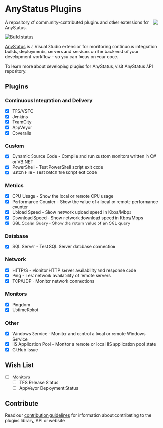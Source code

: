 # AnyStatus Plugins

<img align="right" src="http://www.anystat.us/assets/images/anystatus-visual-studio-extension.png"/>

A repository of community-contributed plugins and other extensions for AnyStatus.

[![Build status](https://ci.appveyor.com/api/projects/status/dvn1rwrauwyq5yx6?svg=true)](https://ci.appveyor.com/project/AnyStatus/plugins)

[AnyStatus](http://www.anystat.us) is a Visual Studio extension for monitoring continuous integration builds, deployments, servers and services on the back end of your development workflow - so you can focus on your code.

To learn more about developing plugins for AnyStatus, visit [AnyStatus API](https://github.com/AnyStatus/API) repository.

## Plugins

### Continuous Integration and Delivery

- [x] TFS/VSTO
- [x] Jenkins
- [x] TeamCity
- [x] AppVeyor
- [x] Coveralls

### Custom 

- [x] Dynamic Source Code - Compile and run custom monitors written in C# or VB.NET
- [x] PowerShell - Test PowerShell script exit code
- [x] Batch File - Test batch file script exit code

### Metrics

- [x] CPU Usage - Show the local or remote CPU usage
- [x] Performance Counter - Show the value of a local or remote performance counter
- [x] Upload Speed - Show network upload speed in Kbps/Mbps
- [x] Download Speed - Show network download speed in Kbps/Mbps
- [x] SQL Scalar Query - Show the return value of an SQL query

### Database

- [x] SQL Server - Test SQL Server database connection

### Network

- [x] HTTP/S - Monitor HTTP server availability and response code
- [x] Ping - Test network availability of remote servers
- [x] TCP/UDP - Monitor network connections

### Monitors

- [x] Pingdom
- [x] UptimeRobot

### Other

- [x] Windows Service - Monitor and control a local or remote Windows Service
- [x] IIS Application Pool - Monitor a remote or local IIS application pool state
- [x] GitHub Issue

## Wish List

- [ ] Monitors
  - [ ] TFS Release Status
  - [ ] AppVeyor Deployment Status

## Contribute

Read our [contribution guidelines](CONTRIBUTING.md) for information about contributing to the plugins library, API or website.
